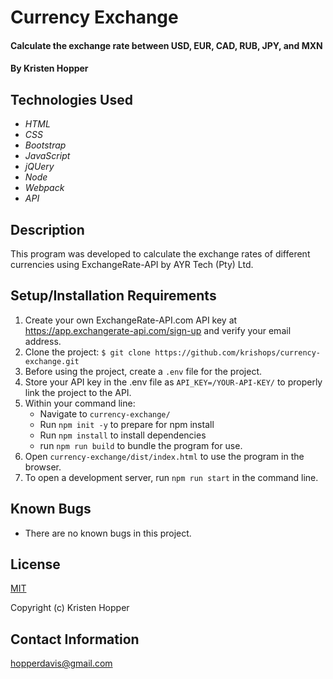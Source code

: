 # Currency Exchange

#### Calculate the exchange rate between USD, EUR, CAD, RUB, JPY, and MXN

#### By Kristen Hopper

## Technologies Used

* _HTML_
* _CSS_
* _Bootstrap_
* _JavaScript_
* _jQUery_
* _Node_
* _Webpack_
* _API_

## Description

This program was developed to calculate the exchange rates of different currencies using ExchangeRate-API by AYR Tech (Pty) Ltd.

## Setup/Installation Requirements

1. Create your own ExchangeRate-API.com API key at https://app.exchangerate-api.com/sign-up and verify your email address.
2. Clone the project: `$ git clone https://github.com/krishops/currency-exchange.git`
3. Before using the project, create a `.env` file for the project.
4. Store your API key in the .env file as `API_KEY=/YOUR-API-KEY/` to properly link the project to the API.
5. Within your command line:
    * Navigate to `currency-exchange/`
    * Run `npm init -y` to prepare for npm install
    * Run `npm install` to install dependencies 
    * run `npm run build` to bundle the program for use.
6. Open `currency-exchange/dist/index.html` to use the program in the browser.
7. To open a development server, run `npm run start` in the command line.

## Known Bugs

* There are no known bugs in this project.

## License

[MIT](https://opensource.org/licenses/MIT)

Copyright (c) Kristen Hopper

## Contact Information

hopperdavis@gmail.com
